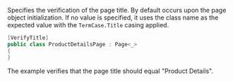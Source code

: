 Specifies the verification of the page title. By default occurs upon the page object initialization. If no value is specified, it uses the class name as the expected value with the `TermCase.Title` casing applied.

```cs
[VerifyTitle]
public class ProductDetailsPage : Page<_> 
{
}
```

The example verifies that the page title should equal "Product Details".